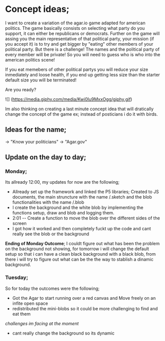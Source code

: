 # Concept ideas; 

I want to create a variation of the agar.io game adapted for american politics. The game basically consists on selecting what party do you support, it can either be republicans or democrats. Further on the game will assing you the main representative of that political party, your mission (if you accept it) is to try and get bigger by "eating" other members of your political party. But there is a challenge! The names and the political party of every member will be private! So you will need to guess who is who into the american politics scene!

If you eat memebers of other political partys you will reduce your size inmediately and loose health, if you end up getting less size than the starter default size you will be terminated!

Are you ready? 


![]
(https://media.giphy.com/media/Kwi0Iu9MxxOgg/giphy.gif)

Im also thinking on creating a last minute concept idea that will dratically change the concept of the game ex; instead of posticians i do it with birds. 


## Ideas for the name; 

-> "Know your politicians"
-> "Agar.gov"



## Update on the day to day; 


### Monday; 

Its allready 12:00, my updates for now are the following; 

- Allready set up the framework and linked the P5 libraries; Created to JS documents, the main struncture with the name /.sketch and the blob functionalities with the name /.blob
- I create the background and the white blob by implementing the functions setup, draw and blob and logging them. 
- 2:01 -- Create a function to move the blob over the different sides of the screen 
- I got how it worked and then completely fuckt up the code and cant really see the blob or the background


**Ending of Monday Outcome**; I couldt figure out what has been the problem on the background not showing, for tomorrow i will change the default setup so that i can have a clean black background
with a black blob, from there i will try to figure out what can be the the way to stablish a dinamic background. 


### Tuesday; 

So for today the outcomes were the following; 

- Got the Agar to start running over a red canvas and Move freely on an infite open space
- redistributed the mini-blobs so it could be more challenging to find and eat them


*challenges im facing at the moment*

- cant really change the background so its dynamic



